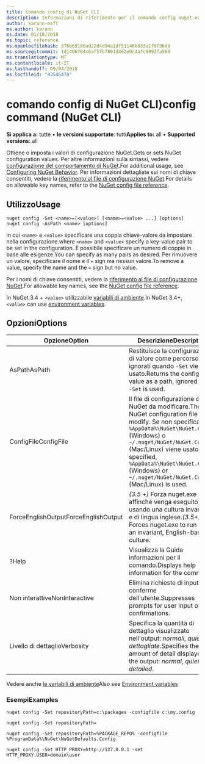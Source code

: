 ```yaml
---
title: Comando config di NuGet CLI
description: Informazioni di riferimento per il comando config nuget.exe
author: karann-msft
ms.author: karann
ms.date: 01/18/2018
ms.topic: reference
ms.openlocfilehash: 376b69186ad22d4d94a1df51146b833a1f6f9bd9
ms.sourcegitcommit: 1d1406764c6af5fb7801d462e0c4afc9092fa569
ms.translationtype: MT
ms.contentlocale: it-IT
ms.lasthandoff: 09/04/2018
ms.locfileid: "43546478"
---
```

# <a name="config-command-nuget-cli"></a><span data-ttu-id="a8d44-103">comando config di NuGet CLI)</span><span class="sxs-lookup"><span data-stu-id="a8d44-103">config command (NuGet CLI)</span></span>

<span data-ttu-id="a8d44-104">**Si applica a:** tutte &bullet; **le versioni supportate**: tutti</span><span class="sxs-lookup"><span data-stu-id="a8d44-104">**Applies to:** all &bullet; **Supported versions**: all</span></span>

<span data-ttu-id="a8d44-105">Ottiene o imposta i valori di configurazione NuGet.</span><span class="sxs-lookup"><span data-stu-id="a8d44-105">Gets or sets NuGet configuration values.</span></span> <span data-ttu-id="a8d44-106">Per altre informazioni sulla sintassi, vedere [configurazione del comportamento di NuGet](../consume-packages/configuring-nuget-behavior.md).</span><span class="sxs-lookup"><span data-stu-id="a8d44-106">For additional usage, see [Configuring NuGet Behavior](../consume-packages/configuring-nuget-behavior.md).</span></span> <span data-ttu-id="a8d44-107">Per informazioni dettagliate sui nomi di chiave consentiti, vedere la [riferimento al file di configurazione NuGet](../reference/nuget-config-file.md).</span><span class="sxs-lookup"><span data-stu-id="a8d44-107">For details on allowable key names, refer to the [NuGet config file reference](../reference/nuget-config-file.md).</span></span>

## <a name="usage"></a><span data-ttu-id="a8d44-108">Utilizzo</span><span class="sxs-lookup"><span data-stu-id="a8d44-108">Usage</span></span>

```cli
nuget config -Set <name>=[<value>] [<name>=<value> ...] [options]
nuget config -AsPath <name> [options]
```

<span data-ttu-id="a8d44-109">in cui `<name>` e `<value>` specificare una coppia chiave-valore da impostare nella configurazione.</span><span class="sxs-lookup"><span data-stu-id="a8d44-109">where `<name>` and `<value>` specify a key-value pair to be set in the configuration.</span></span> <span data-ttu-id="a8d44-110">È possibile specificare un numero di coppie in base alle esigenze.</span><span class="sxs-lookup"><span data-stu-id="a8d44-110">You can specify as many pairs as desired.</span></span> <span data-ttu-id="a8d44-111">Per rimuovere un valore, specificare il nome e il `=` sign ma nessun valore.</span><span class="sxs-lookup"><span data-stu-id="a8d44-111">To remove a value, specify the name and the `=` sign but no value.</span></span>

<span data-ttu-id="a8d44-112">Per i nomi di chiave consentiti, vedere la [riferimento al file di configurazione NuGet](../reference/nuget-config-file.md).</span><span class="sxs-lookup"><span data-stu-id="a8d44-112">For allowable key names, see the [NuGet config file reference](../reference/nuget-config-file.md).</span></span>

<span data-ttu-id="a8d44-113">In NuGet 3.4 + `<value>` utilizzabile [variabili di ambiente](cli-ref-environment-variables.md).</span><span class="sxs-lookup"><span data-stu-id="a8d44-113">In NuGet 3.4+, `<value>` can use [environment variables](cli-ref-environment-variables.md).</span></span>

## <a name="options"></a><span data-ttu-id="a8d44-114">Opzioni</span><span class="sxs-lookup"><span data-stu-id="a8d44-114">Options</span></span>

| <span data-ttu-id="a8d44-115">Opzione</span><span class="sxs-lookup"><span data-stu-id="a8d44-115">Option</span></span> | <span data-ttu-id="a8d44-116">Descrizione</span><span class="sxs-lookup"><span data-stu-id="a8d44-116">Description</span></span> |
| --- | --- |
| <span data-ttu-id="a8d44-117">AsPath</span><span class="sxs-lookup"><span data-stu-id="a8d44-117">AsPath</span></span> | <span data-ttu-id="a8d44-118">Restituisce la configurazione di valore come percorso UNC, ignorati quando `-Set` viene usato.</span><span class="sxs-lookup"><span data-stu-id="a8d44-118">Returns the config value as a path, ignored when `-Set` is used.</span></span> |
| <span data-ttu-id="a8d44-119">ConfigFile</span><span class="sxs-lookup"><span data-stu-id="a8d44-119">ConfigFile</span></span> | <span data-ttu-id="a8d44-120">Il file di configurazione di NuGet da modificare.</span><span class="sxs-lookup"><span data-stu-id="a8d44-120">The NuGet configuration file to modify.</span></span> <span data-ttu-id="a8d44-121">Se non specificato, `%AppData%\NuGet\NuGet.Config` (Windows) o `~/.nuget/NuGet/NuGet.Config` (Mac/Linux) viene usato.</span><span class="sxs-lookup"><span data-stu-id="a8d44-121">If not specified, `%AppData%\NuGet\NuGet.Config` (Windows) or `~/.nuget/NuGet/NuGet.Config` (Mac/Linux) is used.</span></span>|
| <span data-ttu-id="a8d44-122">ForceEnglishOutput</span><span class="sxs-lookup"><span data-stu-id="a8d44-122">ForceEnglishOutput</span></span> | <span data-ttu-id="a8d44-123">*(3.5 +)*  Forza nuget.exe affinché venga eseguito usando una cultura invariante e di lingua inglese.</span><span class="sxs-lookup"><span data-stu-id="a8d44-123">*(3.5+)* Forces nuget.exe to run using an invariant, English-based culture.</span></span> |
| <span data-ttu-id="a8d44-124">?</span><span class="sxs-lookup"><span data-stu-id="a8d44-124">Help</span></span> | <span data-ttu-id="a8d44-125">Visualizza la Guida informazioni per il comando.</span><span class="sxs-lookup"><span data-stu-id="a8d44-125">Displays help information for the command.</span></span> |
| <span data-ttu-id="a8d44-126">Non interattive</span><span class="sxs-lookup"><span data-stu-id="a8d44-126">NonInteractive</span></span> | <span data-ttu-id="a8d44-127">Elimina richieste di input o conferme dell'utente.</span><span class="sxs-lookup"><span data-stu-id="a8d44-127">Suppresses prompts for user input or confirmations.</span></span> |
| <span data-ttu-id="a8d44-128">Livello di dettaglio</span><span class="sxs-lookup"><span data-stu-id="a8d44-128">Verbosity</span></span> | <span data-ttu-id="a8d44-129">Specifica la quantità di dettaglio visualizzato nell'output: *normali*, *quiet*, *dettagliate*.</span><span class="sxs-lookup"><span data-stu-id="a8d44-129">Specifies the amount of detail displayed in the output: *normal*, *quiet*, *detailed*.</span></span> |

<span data-ttu-id="a8d44-130">Vedere anche [le variabili di ambiente](cli-ref-environment-variables.md)</span><span class="sxs-lookup"><span data-stu-id="a8d44-130">Also see [Environment variables](cli-ref-environment-variables.md)</span></span>

### <a name="examples"></a><span data-ttu-id="a8d44-131">Esempi</span><span class="sxs-lookup"><span data-stu-id="a8d44-131">Examples</span></span>

```cli
nuget config -Set repositoryPath=c:\packages -configfile c:\my.config

nuget config -Set repositoryPath=

nuget config -Set repositoryPath=%PACKAGE_REPO% -configfile %ProgramData%\NuGet\NuGetDefaults.Config

nuget config -Set HTTP_PROXY=http://127.0.0.1 -set HTTP_PROXY.USER=domain\user
```
